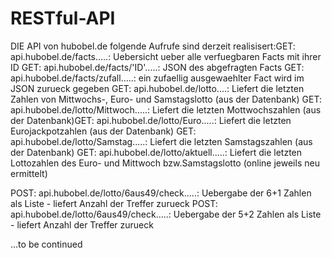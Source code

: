 # RESTful-API
DIE API von hubobel.de
folgende Aufrufe sind derzeit realisisert:GET: api.hubobel.de/facts.....: Uebersicht ueber alle verfuegbaren Facts mit ihrer ID
GET: api.hubobel.de/facts/'ID'.....: JSON des abgefragten Facts
GET: api.hubobel.de/facts/zufall.....: ein zufaellig ausgewaehlter Fact wird im JSON zurueck gegeben
GET: api.hubobel.de/lotto....: Liefert die letzten Zahlen von Mittwochs-, Euro- und Samstagslotto     (aus der Datenbank)
GET: api.hubobel.de/lotto/Mittwoch.....: Liefert die letzten Mottwochszahlen (aus der Datenbank)GET: api.hubobel.de/lotto/Euro.....: Liefert die letzten Eurojackpotzahlen (aus der Datenbank)
GET: api.hubobel.de/lotto/Samstag.....: Liefert die letzten Samstagszahlen (aus der Datenbank)
GET: api.hubobel.de/lotto/aktuell.....: Liefert die letzten Lottozahlen des Euro- und Mittwoch     bzw.Samstagslotto (online jeweils neu ermittelt)

POST: api.hubobel.de/lotto/6aus49/check.....: Uebergabe der 6+1 Zahlen als Liste - liefert Anzahl     der Treffer zurueck
POST: api.hubobel.de/lotto/6aus49/check.....: Uebergabe der 5+2 Zahlen als Liste - liefert Anzahl     der Treffer zurueck

...to be continued

